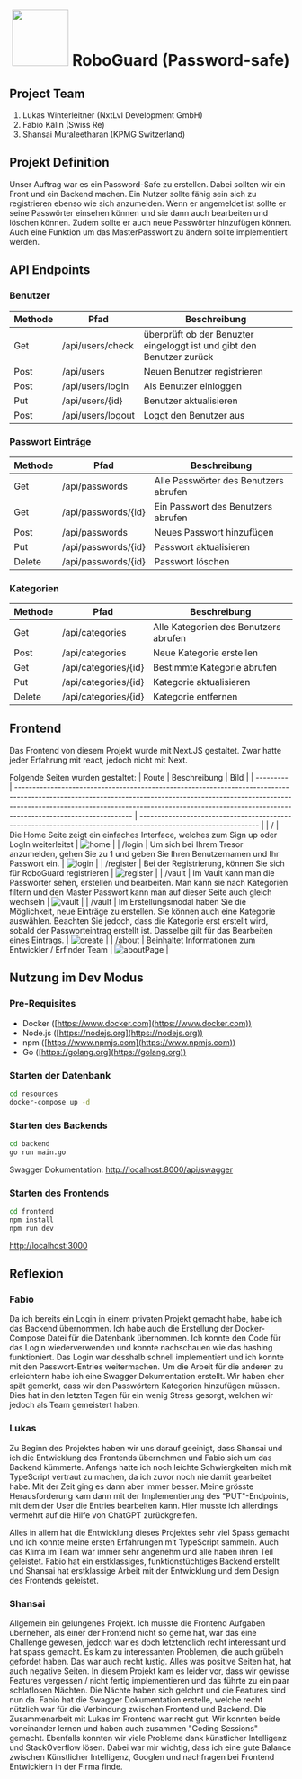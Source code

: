 # <center><div style='display: flex; text-align: right; justify-content: center;'><span><img src="https://github.com/FabioKaelin/password-safe/assets/61542805/78085ec4-5b83-4b79-ae18-0206f1bdaf6e" width="100"/> RoboGuard (Password-safe)</span></div></center>

## Project Team

1. Lukas Winterleitner (NxtLvl Development GmbH)
2. Fabio Kälin (Swiss Re)
3. Shansai Muraleetharan (KPMG Switzerland)

## Projekt Definition

Unser Auftrag war es ein Password-Safe zu erstellen. Dabei sollten wir ein Front und ein Backend machen. Ein Nutzer sollte fähig sein sich zu registrieren ebenso wie sich anzumelden. Wenn er angemeldet ist sollte er seine Passwörter einsehen können und sie dann auch bearbeiten und löschen können. Zudem sollte er auch neue Passwörter hinzufügen können. Auch eine Funktion um das MasterPasswort zu ändern sollte implementiert werden.

## API Endpoints

### Benutzer

| Methode | Pfad              | Beschreibung                                                          |
| ------- | ----------------- | --------------------------------------------------------------------- |
| Get     | /api/users/check  | überprüft ob der Benuzter eingeloggt ist und gibt den Benutzer zurück |
| Post    | /api/users        | Neuen Benutzer registrieren                                           |
| Post    | /api/users/login  | Als Benutzer einloggen                                                |
| Put     | /api/users/{id}   | Benutzer aktualisieren                                                |
| Post    | /api/users/logout | Loggt den Benutzer aus                                                |

### Passwort Einträge

| Methode | Pfad                | Beschreibung                          |
| ------- | ------------------- | ------------------------------------- |
| Get     | /api/passwords      | Alle Passwörter des Benutzers abrufen |
| Get     | /api/passwords/{id} | Ein Passwort des Benutzers abrufen    |
| Post    | /api/passwords      | Neues Passwort hinzufügen             |
| Put     | /api/passwords/{id} | Passwort aktualisieren                |
| Delete  | /api/passwords/{id} | Passwort löschen                      |

### Kategorien

| Methode | Pfad                 | Beschreibung                           |
| ------- | -------------------- | -------------------------------------- |
| Get     | /api/categories      | Alle Kategorien des Benutzers abrufen  |
| Post    | /api/categories      | Neue Kategorie erstellen               |
| Get     | /api/categories/{id} | Bestimmte Kategorie abrufen            |
| Put     | /api/categories/{id} | Kategorie aktualisieren                |
| Delete  | /api/categories/{id} | Kategorie entfernen                    |

## Frontend

Das Frontend von diesem Projekt wurde mit Next.JS gestaltet. Zwar hatte jeder Erfahrung mit react, jedoch nicht mit Next.

Folgende Seiten wurden gestaltet:
| Route     | Beschreibung                                                                                                                                                                                                                                                               | Bild                                                                                                            |
| --------- | -------------------------------------------------------------------------------------------------------------------------------------------------------------------------------------------------------------------------------------------------------------------------- | --------------------------------------------------------------------------------------------------------------- |
| /         | Die Home Seite zeigt ein einfaches Interface, welches zum Sign up oder LogIn weiterleitet                                                                                                                                                                                  | ![home](https://github.com/FabioKaelin/password-safe/assets/61542805/b4b9b4ab-3b02-41f1-af88-81f999a5c236)      |
| /login    | Um sich bei Ihrem Tresor anzumelden, gehen Sie zu 1 und geben Sie Ihren Benutzernamen und Ihr Passwort ein.                                                                                                                                                                | ![login](https://github.com/FabioKaelin/password-safe/assets/61542805/d132e60c-fb64-4f2c-b73c-0919b5d0399c)     |
| /register | Bei der Registrierung, können Sie sich für RoboGuard registrieren                                                                                                                                                                                                          | ![register](https://github.com/FabioKaelin/password-safe/assets/61542805/3653cfe3-d4f2-4e86-95e9-4534929dbf72)  |
| /vault    | Im Vault kann man die Passwörter sehen, erstellen und bearbeiten. Man kann sie nach Kategorien filtern und den Master Passwort kann man auf dieser Seite auch gleich wechseln                                                                                              | ![vault](https://github.com/FabioKaelin/password-safe/assets/61542805/3ff1b65d-e57d-4bc0-a5b1-b310c16bc33f)     |
| /vault    | Im Erstellungsmodal haben Sie die Möglichkeit, neue Einträge zu erstellen. Sie können auch eine Kategorie auswählen. Beachten Sie jedoch, dass die Kategorie erst erstellt wird, sobald der Passworteintrag erstellt ist. Dasselbe gilt für das Bearbeiten eines Eintrags. | ![create](https://github.com/FabioKaelin/password-safe/assets/61542805/34a36ff1-111d-4301-a99a-db133f904182)    |
| /about    | Beinhaltet Informationen zum Entwickler / Erfinder Team                                                                                                                                                                                                                    | ![aboutPage](https://github.com/FabioKaelin/password-safe/assets/61542805/8144561d-998b-4bfc-b83b-5fcb753da464) |

## Nutzung im Dev Modus

### Pre-Requisites

- Docker ([https://www.docker.com](https://www.docker.com))
- Node.js ([https://nodejs.org](https://nodejs.org))
- npm ([https://www.npmjs.com](https://www.npmjs.com))
- Go ([https://golang.org](https://golang.org))

### Starten der Datenbank

```bash
cd resources
docker-compose up -d
```

### Starten des Backends

```bash
cd backend
go run main.go
```

Swagger Dokumentation: [http://localhost:8000/api/swagger](http://localhost:8000/api/swagger)

### Starten des Frontends

```bash
cd frontend
npm install
npm run dev
```

[http://localhost:3000](http://localhost:3000)

## Reflexion

### Fabio

Da ich bereits ein Login in einem privaten Projekt gemacht habe, habe ich das Backend übernommen. Ich habe auch die Erstellung der Docker-Compose Datei  für die Datenbank übernommen. Ich konnte den Code für das Login wiederverwenden und konnte nachschauen wie das hashing funktioniert. Das Login war desshalb schnell implementiert und ich konnte mit den Passwort-Entries weitermachen. Um die Arbeit für die anderen zu erleichtern habe ich eine Swagger Dokumentation erstellt. Wir haben eher spät gemerkt, dass wir den Passwörtern Kategorien hinzufügen müssen. Dies hat in den letzten Tagen für ein wenig Stress gesorgt, welchen wir jedoch als Team gemeistert haben.

### Lukas

Zu Beginn des Projektes haben wir uns darauf geeinigt, dass Shansai und ich die Entwicklung des Frontends übernehmen und Fabio sich um das Backend kümmerte. Anfangs hatte ich noch leichte Schwiergkeiten mich mit TypeScript vertraut zu machen, da ich zuvor noch nie damit gearbeitet habe. Mit der Zeit ging es dann aber immer besser. Meine grösste Herausforderung kam dann mit der Implementierung des "PUT"-Endpoints, mit dem der User die Entries bearbeiten kann. Hier musste ich allerdings vermehrt auf die Hilfe von ChatGPT zurückgreifen.

Alles in allem hat die Entwicklung dieses Projektes sehr viel Spass gemacht und ich konnte meine ersten Erfahrungen mit TypeScript sammeln. Auch das Klima im Team war immer sehr angenehm und alle haben ihren Teil geleistet. Fabio hat ein erstklassiges, funktionstüchtiges Backend erstellt und Shansai hat erstklassige Arbeit mit der Entwicklung und dem Design des Frontends geleistet.

### Shansai

Allgemein ein gelungenes Projekt. Ich musste die Frontend Aufgaben übernehen, als einer der Frontend nicht so gerne hat, war das eine Challenge gewesen, jedoch war es doch letztendlich recht interessant und hat spass gemacht. Es kam zu interessanten Problemen, die auch grübeln gefordet haben. Das war auch recht lustig. Alles was positive Seiten hat, hat auch negative Seiten. In diesem Projekt kam es leider vor, dass wir gewisse Features vergessen / nicht fertig implementieren und das führte zu ein paar schlaflosen Nächten. Die Nächte haben sich gelohnt und die Features sind nun da. Fabio hat die Swagger Dokumentation erstelle, welche recht nützlich war für die Verbindung zwischen Frontend und Backend. Die Zusammenarbeit mit Lukas im Frontend war recht gut. Wir konnten beide voneinander lernen und haben auch zusammen "Coding Sessions" gemacht. Ebenfalls konnten wir viele Probleme dank künstlicher Intelligenz und StackOverflow lösen. Dabei war mir wichtig, dass ich eine gute Balance zwischen Künstlicher Intelligenz, Googlen und nachfragen bei Frontend Entwicklern in der Firma finde.